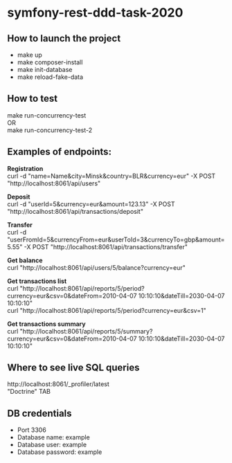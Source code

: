 # symfony-rest-ddd-task-2020


## How to launch the project
* make up
* make composer-install
* make init-database
* make reload-fake-data



## How to test
make run-concurrency-test  
OR  
make run-concurrency-test-2



## Examples of endpoints:

**Registration**  
curl -d "name=Name&city=Minsk&country=BLR&currency=eur" -X POST "http://localhost:8061/api/users"

**Deposit**  
curl -d "userId=5&currency=eur&amount=123.13" -X POST "http://localhost:8061/api/transactions/deposit"

**Transfer**  
curl -d "userFromId=5&currencyFrom=eur&userToId=3&currencyTo=gbp&amount=5.55" -X POST "http://localhost:8061/api/transactions/transfer"

**Get balance**  
curl "http://localhost:8061/api/users/5/balance?currency=eur"

**Get transactions list**  
curl "http://localhost:8061/api/reports/5/period?currency=eur&csv=0&dateFrom=2010-04-07 10:10:10&dateTill=2030-04-07 10:10:10"  
curl "http://localhost:8061/api/reports/5/period?currency=eur&csv=1"

**Get transactions summary**  
curl "http://localhost:8061/api/reports/5/summary?currency=eur&csv=0&dateFrom=2010-04-07 10:10:10&dateTill=2030-04-07 10:10:10"



## Where to see live SQL queries

http://localhost:8061/_profiler/latest  
"Doctrine" TAB



## DB credentials

* Port 3306
* Database name: example
* Database user: example
* Database password: example
